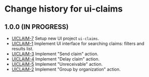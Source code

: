 # Change history for ui-claims

## 1.0.0 (IN PROGRESS)

* [UICLAIM-7](https://issues.folio.org/browse/UICLAIM-7) Setup new UI project `ui-claims`.
* [UICLAIM-1](https://issues.folio.org/browse/UICLAIM-1) Implement UI interface for searching claims: filters and results list.
* [UICLAIM-3](https://folio-org.atlassian.net/browse/UICLAIM-3) Implement "Send claim" action.
* [UICLAIM-4](https://folio-org.atlassian.net/browse/UICLAIM-4) Implement "Delay claim" action.
* [UICLAIM-5](https://folio-org.atlassian.net/browse/UICLAIM-5) Implement "Unreceivable" action.
* [UICLAIM-2](https://folio-org.atlassian.net/browse/UICLAIM-2) Implement "Group by organization" action.
